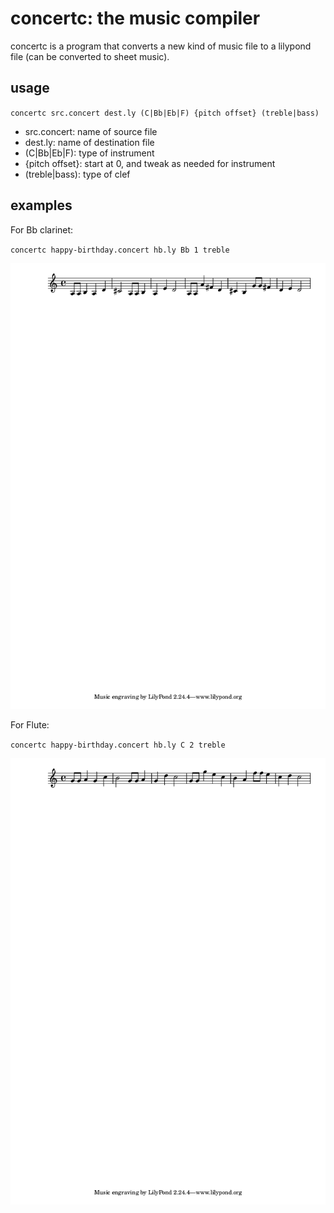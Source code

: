 # concertc: the music compiler

concertc is a program that converts a new kind of music file to a lilypond file (can be converted to sheet music).

## usage

`concertc src.concert dest.ly (C|Bb|Eb|F) {pitch offset} (treble|bass)`

 - src.concert: name of source file
 - dest.ly: name of destination file
 - (C|Bb|Eb|F): type of instrument
 - {pitch offset}: start at 0, and tweak as needed for instrument
 - (treble|bass): type of clef

## examples

For Bb clarinet:

`concertc happy-birthday.concert hb.ly Bb 1 treble`

![sheet music for Bb clarinet](Bb-clarinet.png)

For Flute:

`concertc happy-birthday.concert hb.ly C 2 treble`

![sheet music for flute](flute.png)
